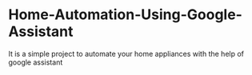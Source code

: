 # Home-Automation-Using-Google-Assistant
It is a simple project to automate your home appliances with the help of google assistant
